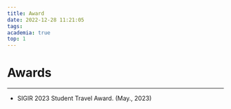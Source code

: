 ```yaml
---
title: Award
date: 2022-12-28 11:21:05
tags:
academia: true
top: 1
---
```

# Awards
----
* SIGIR 2023 Student Travel Award. (May., 2023)